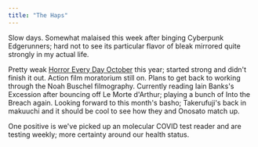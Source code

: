 ```yaml
---
title: "The Haps"
---
```

Slow days. Somewhat malaised this week after binging Cyberpunk Edgerunners; hard not to see its particular flavor of bleak mirrored quite strongly in my actual life. 

Pretty weak [Horror Every Day October](https://letterboxd.com/egghorn/films/diary/for/2024/10/) this year; started strong and didn't finish it out. Action film moratorium still on. Plans to get back to working through the Noah Buschel filmography. Currently reading Iain Banks's Excession after bouncing off Le Morte d'Arthur; playing a bunch of Into the Breach again. Looking forward to this month's basho; Takerufuji's back in makuuchi and it should  be cool to see how they and Onosato match up.

One positive is we've picked up an molecular COVID test reader and are testing weekly; more certainty around our health status. 
